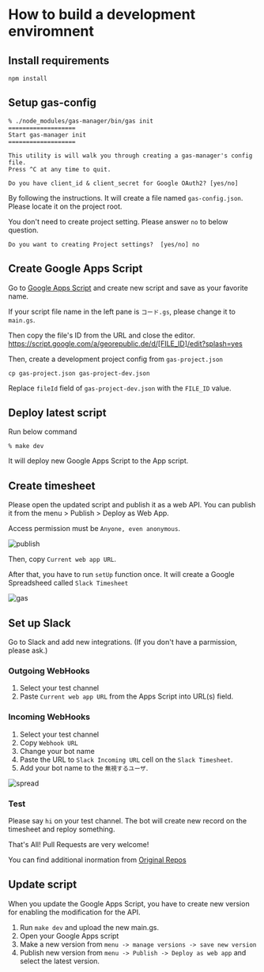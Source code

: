 # How to build a development enviromnent

## Install requirements

```
npm install
```

## Setup gas-config

```
% ./node_modules/gas-manager/bin/gas init
===================
Start gas-manager init
===================

This utility is will walk you through creating a gas-manager's config file.
Press ^C at any time to quit.

Do you have client_id & client_secret for Google OAuth2? [yes/no] 
```

By following the instructions. It will create a file named `gas-config.json`. Please locate it on the project root.

You don't need to create project setting. Please answer `no` to below question.

```
Do you want to creating Project settings?  [yes/no] no
```

## Create Google Apps Script

Go to [Google Apps Script](https://script.google.com/home) and create new script and save as your favorite name.

If your script file name in the left pane is `コード.gs`, please change it to `main.gs`.

Then copy the file's ID from the URL and close the editor.
https://script.google.com/a/georepublic.de/d/[FILE_ID]/edit?splash=yes


Then, create a development project config from `gas-project.json`

```
cp gas-project.json gas-project-dev.json
```

Replace `fileId` field of `gas-project-dev.json` with the `FILE_ID` value.

## Deploy latest script

Run below command

```
% make dev
```

It will deploy new Google Apps Script to the App script.

## Create timesheet

Please open the updated script and publish it as a web API.
You can publish it from the menu > Publish > Deploy as Web App.

Access permission must be `Anyone, even anonymous`.

![publish](https://i.gyazo.com/204a0b29dc9e7d50977804de5867fc47.png)

Then, copy `Current web app URL`. 

After that, you have to run `setUp` function once. It will create a Google Spreadsheed called `Slack Timesheet`

![gas](https://i.gyazo.com/a6cc4378ca047d95053589d983773b96.png)

## Set up Slack

Go to Slack and add new integrations. (If you don't have a parmission, please ask.)

### Outgoing WebHooks

1. Select your test channel 
2. Paste `Current web app URL` from the Apps Script into URL(s) field.

### Incoming WebHooks

1. Select your test channel
2. Copy `Webhook URL`
3. Change your bot name
4. Paste the URL to `Slack Incoming URL` cell on the `Slack Timesheet`.
5. Add your bot name to the `無視するユーザ`.

![spread](https://i.gyazo.com/8115e524e1e682db1923f1498d5572c6.png)


### Test

Please say `hi` on your test channel. The bot will create new record on the timesheet and reploy something.

That's All! Pull Requests are very welcome!

You can find additional inormation from [Original Repos](https://github.com/masuidrive/miyamoto)


## Update script

When you update the Google Apps Script, you have to create new version for enabling the modification for the API.

1. Run `make dev` and upload the new main.gs.
2. Open your Google Apps script
3. Make a new version from `menu -> manage versions -> save new version`
4. Publish new version from `menu -> Publish -> Deploy as web app` and select the latest version.

